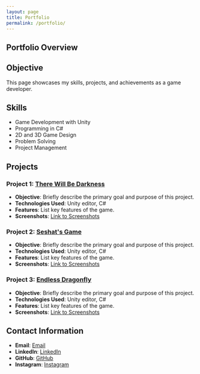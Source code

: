 ```yaml
---
layout: page
title: Portfolio
permalink: /portfolio/
---
```


## Portfolio Overview

## Objective

This page showcases my skills, projects, and achievements as a game developer.

## Skills

- Game Development with Unity
- Programming in C#
- 2D and 3D Game Design
- Problem Solving
- Project Management

## Projects

### Project 1: [There Will Be Darkness](/projects/game_1/)

- **Objective**: Briefly describe the primary goal and purpose of this project.
- **Technologies Used**: Unity editor, C#
- **Features**: List key features of the game.
- **Screenshots**: [Link to Screenshots](/projects/game_1/)

### Project 2: [Seshat's Game](/projects/game_2/)

- **Objective**: Briefly describe the primary goal and purpose of this project.
- **Technologies Used**: Unity editor, C#
- **Features**: List key features of the game.
- **Screenshots**: [Link to Screenshots](/projects/game_2/)

### Project 3: [Endless Dragonfly](/projects/game_3/)

- **Objective**: Briefly describe the primary goal and purpose of this project.
- **Technologies Used**: Unity editor, C#
- **Features**: List key features of the game.
- **Screenshots**: [Link to Screenshots](/projects/game_3/)


<!-- ## Achievements

- Mention any awards, recognitions, or notable achievements related to your projects. -->

<!-- ## Challenges

- Describe some of the challenges you faced during the development of your projects and how you overcame them.

## Lessons Learned

- Share what you have learned from your experiences in game development.

## Future Goals

- List your future goals and aspirations as a game developer. -->

<!-- ## Contact

- You can reach me at [miqueas.orellana@outlook.com].
- Connect with me on [LinkedIn](#).
- Explore my [GitHub Repository](#). -->

## Contact Information

- **Email**: [Email](mailto:miqueas.orellana@outlook.com)
- **LinkedIn**: [LinkedIn](https://www.linkedin.com/in/miqueasorellana/)
- **GitHub**: [GitHub](https://github.com/milquejas)
- **Instagram**: [Instagram](https://instagram.com/justdoitmikeoriginal)
